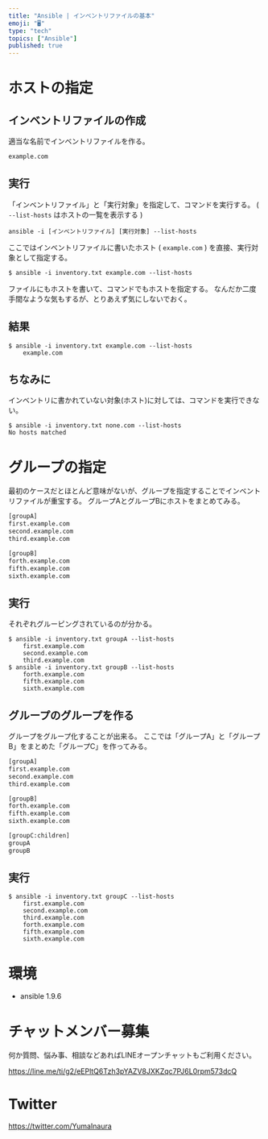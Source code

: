 ```yaml
---
title: "Ansible | インベントリファイルの基本"
emoji: "🖥"
type: "tech"
topics: ["Ansible"]
published: true
---
```


# ホストの指定

## インベントリファイルの作成

適当な名前でインベントリファイルを作る。

```:inventory.txt
example.com
```

## 実行

「インベントリファイル」と「実行対象」を指定して、コマンドを実行する。
( ` --list-hosts` はホストの一覧を表示する )

```
ansible -i [インベントリファイル] [実行対象] --list-hosts
```


ここではインベントリファイルに書いたホスト ( `example.com` ) を直接、実行対象として指定する。

```
$ ansible -i inventory.txt example.com --list-hosts
```

ファイルにもホストを書いて、コマンドでもホストを指定する。
なんだか二度手間なような気もするが、とりあえず気にしないでおく。

## 結果

```
$ ansible -i inventory.txt example.com --list-hosts
    example.com
```

## ちなみに

インベントリに書かれていない対象(ホスト)に対しては、コマンドを実行できない。

```
$ ansible -i inventory.txt none.com --list-hosts
No hosts matched
```

# グループの指定

最初のケースだとほとんど意味がないが、グループを指定することでインベントリファイルが重宝する。
グループAとグループBにホストをまとめてみる。

```:inventory.txt
[groupA]
first.example.com
second.example.com
third.example.com

[groupB]
forth.example.com
fifth.example.com
sixth.example.com
```

## 実行

それぞれグルーピングされているのが分かる。

```
$ ansible -i inventory.txt groupA --list-hosts
    first.example.com
    second.example.com
    third.example.com
$ ansible -i inventory.txt groupB --list-hosts
    forth.example.com
    fifth.example.com
    sixth.example.com
```

## グループのグループを作る

グループをグループ化することが出来る。
ここでは「グループA」と「グループB」をまとめた「グループC」を作ってみる。

```:inventory.txt
[groupA]
first.example.com
second.example.com
third.example.com

[groupB]
forth.example.com
fifth.example.com
sixth.example.com

[groupC:children]
groupA
groupB
```

## 実行

```
$ ansible -i inventory.txt groupC --list-hosts
    first.example.com
    second.example.com
    third.example.com
    forth.example.com
    fifth.example.com
    sixth.example.com
```

# 環境

- ansible 1.9.6








<!-- Update From Qiita API -->

# チャットメンバー募集


何か質問、悩み事、相談などあればLINEオープンチャットもご利用ください。

https://line.me/ti/g2/eEPltQ6Tzh3pYAZV8JXKZqc7PJ6L0rpm573dcQ





# Twitter


https://twitter.com/YumaInaura


<!-- Update From Qiita API -->


